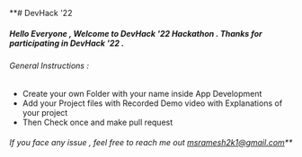 **# DevHack '22

#####  Hello Everyone , Welcome to DevHack '22 Hackathon . Thanks for participating in DevHack '22 .

###### General Instructions : 
- Create your own Folder with your name inside App Development
- Add your Project files with Recorded Demo video with Explanations of your project
- Then Check once and make pull request
###### If you face any issue , feel free to reach me out msramesh2k1@gmail.com**
